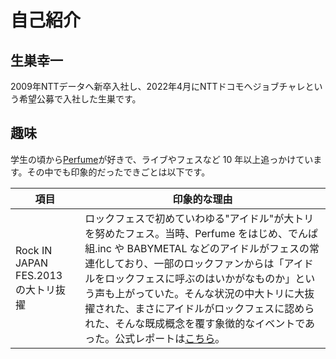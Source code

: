 # 自己紹介

## 生巣幸一

2009年NTTデータへ新卒入社し、2022年4月にNTTドコモへジョブチャレという希望公募で入社した生巣です。

## 趣味

学生の頃から[Perfume](https://www.perfume-web.jp/)が好きで、ライブやフェスなど 10 年以上追っかけています。その中でも印象的だったできごとは以下です。

| 項目                                | 印象的な理由                                                                                                                                                                                                                                                                                                                                                                                                                                                       |
| ----------------------------------- | ------------------------------------------------------------------------------------------------------------------------------------------------------------------------------------------------------------------------------------------------------------------------------------------------------------------------------------------------------------------------------------------------------------------------------------------------------------------ |
| Rock IN JAPAN FES.2013 の大トリ抜擢 | ロックフェスで初めていわゆる"アイドル"が大トリを努めたフェス。当時、Perfume をはじめ、でんぱ組.inc や BABYMETAL などのアイドルがフェスの常連化しており、一部のロックファンからは「アイドルをロックフェスに呼ぶのはいかがなものか」という声も上がっていた。そんな状況の中大トリに大抜擢された、まさにアイドルがロックフェスに認められた、そんな既成概念を覆す象徴的なイベントであった。公式レポートは[こちら](https://rockinon.com/quick/rijfes2013/detail/86272)。 |
